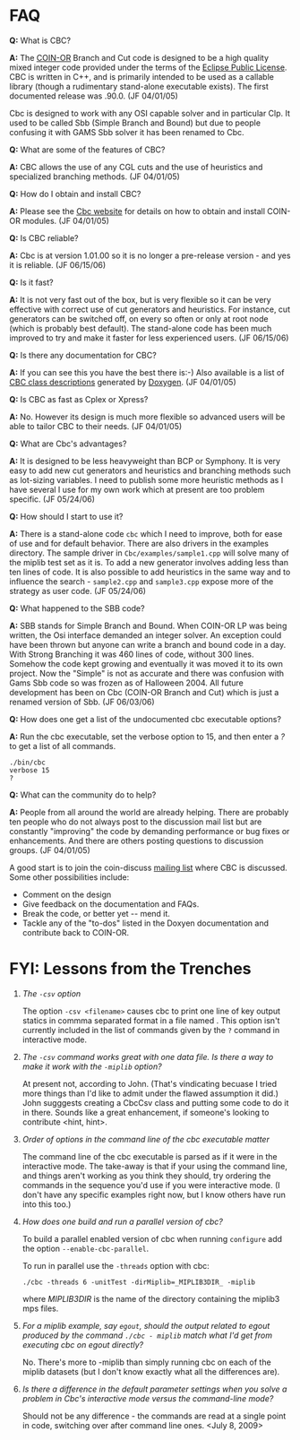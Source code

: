 # FAQ

**Q:** What is CBC?

**A:** The [COIN-OR](http://www.coin-or.org/) Branch and Cut code is
designed to be a high quality mixed integer code provided under the
terms of the [Eclipse Public License](http://opensource.org/licenses/eclipse-1.0.php).
CBC is written in C++, and is primarily intended to be used as a callable library
(though a rudimentary stand-alone executable exists). The first
documented release was .90.0. (JF 04/01/05)

Cbc is designed to work with any OSI capable solver and in particular Clp.
It used to be called Sbb (Simple Branch and Bound) but due to people confusing it with GAMS Sbb solver it has been renamed to Cbc.

**Q:** What are some of the features of CBC?

**A:** CBC allows the use of any CGL cuts and the use of heuristics and
specialized branching methods. (JF 04/01/05)

**Q:** How do I obtain and install CBC?

**A:** Please see the [Cbc website](https://github.com/coin-or/Cbc)
for details on how to obtain and install COIN-OR modules.
(JF 04/01/05)

**Q:** Is CBC reliable?

**A:** Cbc is at version 1.01.00 so it is no longer a pre-release version - and yes it is reliable. (JF 06/15/06)

**Q:** Is it fast?

**A:** It is not very fast out of the box, but is very flexible so it can be very effective with correct use of cut generators and heuristics.
For instance, cut generators can be switched off, on every so often or only at root node (which is probably best default).
The stand-alone code has been much improved to try and make it faster for less experienced users. (JF 06/15/06)

**Q:** Is there any documentation for CBC?

**A:** If you can see this you have the best there is:-) Also available
is a list of [CBC class descriptions](http://www.coin-or.org/Doxygen/Cbc/) generated by
[Doxygen](http://www.doxygen.org). (JF 04/01/05)

**Q:** Is CBC as fast as Cplex or Xpress?

**A:** No. However its design is much more flexible so advanced users
will be able to tailor CBC to their needs. (JF 04/01/05)

**Q:** What are Cbc's advantages?

**A:** It is designed to be less heavyweight than BCP or Symphony.
It is very easy to add new cut generators and heuristics and branching methods such as lot-sizing variables.
I need to publish some more heuristic methods as I have several I use for my own work which at present are too problem specific. (JF 05/24/06)

**Q:** How should I start to use it?

**A:** There is a stand-alone code `cbc` which I need to improve, both for ease of use and for default behavior.
There are also drivers in the examples directory.
The sample driver in `Cbc/examples/sample1.cpp` will solve many of the miplib test set as it is.
To add a new generator involves adding less than ten lines of code.
It is also possible to add heuristics in the same way and to influence the search - `sample2.cpp` and `sample3.cpp` expose more of the strategy as user code. (JF 05/24/06)

**Q:** What happened to the SBB code?

**A:** SBB stands for Simple Branch and Bound.
When COIN-OR LP was being written, the Osi interface demanded an integer solver.
An exception could have been thrown but anyone can write a branch and bound code in a day.
With Strong Branching it was 460 lines of code, without 300 lines.
Somehow the code kept growing and eventually it was moved it to its own project.
Now the "Simple" is not as accurate and there was confusion with Gams Sbb code so was frozen as of Halloween 2004.
All future development has been on Cbc (COIN-OR Branch and Cut) which is just a renamed version of Sbb. (JF 06/03/06)

**Q:** How does one get a list of the undocumented cbc executable options?

**A:** Run the cbc executable, set the verbose option to 15, and then enter a *?* to get a list of all commands.
```
./bin/cbc
verbose 15
?
```

**Q:** What can the community do to help?

**A:** People from all around the world are already helping. There are
probably ten people who do not always post to the discussion mail list
but are constantly "improving" the code by demanding performance or bug
fixes or enhancements. And there are others posting questions to
discussion groups. (JF 04/01/05)

A good start is to join the coin-discuss [mailing list](http://www.coin-or.org/mail.html) where CBC is discussed.
Some other possibilities include:

  - Comment on the design
  - Give feedback on the documentation and FAQs.
  - Break the code, or better yet -- mend it.
  - Tackle any of the "to-dos" listed in the Doxyen documentation and
    contribute back to COIN-OR.

# FYI: Lessons from the Trenches

 1. *The `-csv` option*

    The option `-csv <filename>` causes cbc to print one line of key output statics in commma separated format in a file named <filename>.  This option isn't currently included in the list of commands given by the `?` command in interactive mode.

 1. *The `-csv` command works great with one data file.  Is there a way to make it work with the `-miplib` option?*

    At present not, according to John. (That's vindicating becuase I tried more things than I'd like to admit under the flawed assumption it did.) John sugggests creating a CbcCsv class and putting some code to do it in there. Sounds like a great enhancement, if someone's looking to contribute <hint, hint>.

 1. *Order of options in the command line of the cbc executable matter*

    The command line of the cbc executable is parsed as if it were in the interactive mode. The take-away is that if your using the command line, and things aren't working as you think they should, try ordering the commands in the sequence you'd use if you were interactive mode. (I don't have any specific examples right now, but I know others have run into this too.)

 1. *How does one build and run a parallel version of cbc?*

    To build a parallel enabled version of cbc when running `configure` add the option `--enable-cbc-parallel`.

    To run in parallel use the `-threads` option with cbc:
    ```
    ./cbc -threads 6 -unitTest -dirMiplib=_MIPLIB3DIR_ -miplib
    ```
    where _MIPLIB3DIR_ is the name of the directory containing the miplib3 mps files.

 1. *For a miplib example, say `egout`, should the output related to egout produced by the command `./cbc - miplib` match what I'd get from executing cbc on egout directly?*

    No. There's more to -miplib than simply running cbc on each of the miplib datasets (but I don't know exactly what all the differences are). 

 1. *Is there a difference in the default parameter settings when you solve a problem in Cbc's interactive mode versus the command-line mode?*

    Should not be any difference - the commands are read at a single point in code, switching over after command line ones. <July 8, 2009>
